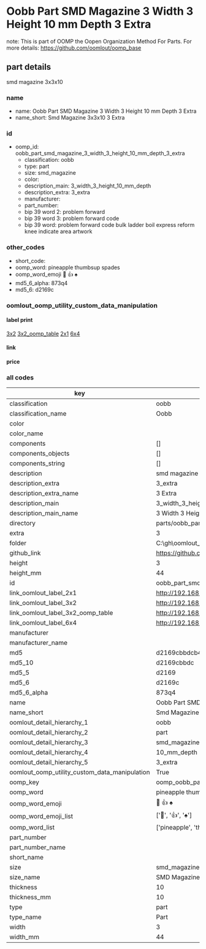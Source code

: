 # Oobb Part SMD Magazine 3 Width 3 Height 10 mm Depth 3 Extra  

note: This is part of OOMP the Oopen Organization Method For Parts. For more details: https://github.com/oomlout/oomp_base

##  part details
  



smd magazine 3x3x10



### name
* name: Oobb Part SMD Magazine 3 Width 3 Height 10 mm Depth 3 Extra
* name_short: Smd Magazine 3x3x10 3 Extra
### id
* oomp_id: oobb_part_smd_magazine_3_width_3_height_10_mm_depth_3_extra
  * classification: oobb
  * type: part
  * size: smd_magazine
  * color: 
  * description_main: 3_width_3_height_10_mm_depth
  * description_extra: 3_extra
  * manufacturer: 
  * part_number: 
  * bip 39 word 2: problem forward
  * bip 39 word 3: problem forward code
  * bip 39 word: problem forward code bulk ladder boil express reform knee indicate area artwork

### other_codes
* short_code: 
* oomp_word: pineapple thumbsup spades
* oomp_word_emoji :pineapple: :thumbsup: :spades:
* md5_6_alpha: 873q4
* md5_6: d2169c






### oomlout_oomp_utility_custom_data_manipulation
#### label print
[3x2](http://192.168.1.245:1112/?label=oomp%20873q4)
[3x2_oomp_table](http://192.168.1.108:1112/?label=oomp%20873q4)
[2x1](http://192.168.1.242:1112/?label=oomp%20873q4)
[6x4](http://192.168.1.55:1112/?label=oomp%20873q4)    

#### link

                              

#### price







### all codes 
| key | value |  
| --- | --- |  
| classification | oobb |  
| classification_name | Oobb |  
| color |  |  
| color_name |  |  
| components | [] |  
| components_objects | [] |  
| components_string | [] |  
| description | smd magazine 3x3x10 |  
| description_extra | 3_extra |  
| description_extra_name | 3 Extra |  
| description_main | 3_width_3_height_10_mm_depth |  
| description_main_name | 3 Width 3 Height 10 mm Depth |  
| directory | parts/oobb_part_smd_magazine_3_width_3_height_10_mm_depth_3_extra |  
| extra | 3 |  
| folder | C:\gh\oomlout_oobb_version_4_generated_parts\things\oobb_part_smd_magazine_3_width_3_height_10_mm_depth_3_extra |  
| github_link | https://github.com/oomlout/oomlout_oomp_part_src/tree/main/parts/oobb_part_smd_magazine_3_width_3_height_10_mm_depth_3_extra |  
| height | 3 |  
| height_mm | 44 |  
| id | oobb_part_smd_magazine_3_width_3_height_10_mm_depth_3_extra |  
| link_oomlout_label_2x1 | http://192.168.1.242:1112/?label=oomp%20873q4 |  
| link_oomlout_label_3x2 | http://192.168.1.245:1112/?label=oomp%20873q4 |  
| link_oomlout_label_3x2_oomp_table | http://192.168.1.108:1112/?label=oomp%20873q4 |  
| link_oomlout_label_6x4 | http://192.168.1.55:1112/?label=oomp%20873q4 |  
| manufacturer |  |  
| manufacturer_name |  |  
| md5 | d2169cbbdcb44a18643e31e05a16f55b |  
| md5_10 | d2169cbbdc |  
| md5_5 | d2169 |  
| md5_6 | d2169c |  
| md5_6_alpha | 873q4 |  
| name | Oobb Part SMD Magazine 3 Width 3 Height 10 mm Depth 3 Extra |  
| name_short | Smd Magazine 3x3x10 3 Extra |  
| oomlout_detail_hierarchy_1 | oobb |  
| oomlout_detail_hierarchy_2 | part |  
| oomlout_detail_hierarchy_3 | smd_magazine |  
| oomlout_detail_hierarchy_4 | 10_mm_depth |  
| oomlout_detail_hierarchy_5 | 3_extra |  
| oomlout_oomp_utility_custom_data_manipulation | True |  
| oomp_key | oomp_oobb_part_smd_magazine_3_width_3_height_10_mm_depth_3_extra |  
| oomp_word | pineapple thumbsup spades |  
| oomp_word_emoji | :pineapple: :thumbsup: :spades: |  
| oomp_word_emoji_list | [':pineapple:', ':thumbsup:', ':spades:'] |  
| oomp_word_list | ['pineapple', 'thumbsup', 'spades'] |  
| part_number |  |  
| part_number_name |  |  
| short_name |  |  
| size | smd_magazine |  
| size_name | SMD Magazine |  
| thickness | 10 |  
| thickness_mm | 10 |  
| type | part |  
| type_name | Part |  
| width | 3 |  
| width_mm | 44 |  
